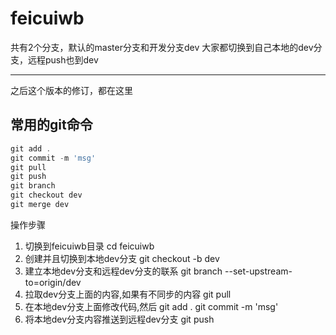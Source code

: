 # feicuiwb
>
共有2个分支，默认的master分支和开发分支dev
大家都切换到自己本地的dev分支，远程push也到dev

---------------------------------------
之后这个版本的修订，都在这里

## 常用的git命令
``` javascript
git add .
git commit -m 'msg'
git pull
git push
git branch
git checkout dev
git merge dev
```

操作步骤
1. 切换到feicuiwb目录    cd feicuiwb
2. 创建并且切换到本地dev分支   git checkout -b dev
3. 建立本地dev分支和远程dev分支的联系  git branch --set-upstream-to=origin/dev
4. 拉取dev分支上面的内容,如果有不同步的内容   git pull
5. 在本地dev分支上面修改代码,然后  git add .   git commit -m 'msg'
6. 将本地dev分支内容推送到远程dev分支  git push
